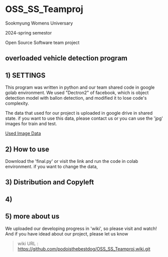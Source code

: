 # OSS_SS_Teamproj
Sookmyung Womens Universary 

2024-spring semestor

Open Source Software team project

## overloaded vehicle detection program

## 1) SETTINGS
   
 This program was written in python and our team shared code in google golab environment.
We used "Dectron2" of facebook, which is object detection model with ballon detection, and modified it to lose code's complexity.

The data that used for our project is uploaded in google drive in shared state. 
if you want to use this data, please contact us or you can use the 'jpg' images for train and test.

[Used Image Data](https://drive.google.com/drive/folders/1sjEpVfYICoc9p9XbG2-4ivKQwat6e4cv?usp=drive_link)


## 2) How to use
Download the 'final.py' or visit the link and run the code in colab environment.
if you want to change the data, 

## 3) Distribution and Copyleft

## 4) 

## 5) more about us

We uploaded our developing progress in 'wiki', so please visit and watch!
And if you have idead about our project, please let us know 

>wiki URL : https://github.com/podoisthebestdog/OSS_SS_Teamproj.wiki.git
